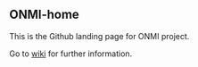 ## ONMI-home
This is the Github landing page for ONMI project.

Go to [wiki](https://github.com/Open-Network-Models-and-Interfaces-ONMI/onmi-home/wiki) for further information.
